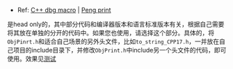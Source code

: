 + Ref: [C++ dbg macro](https://github.com/sharkdp/dbg-macro) | [Peng print](https://github.com/archibate/babyjson-demo/blob/master/print.h)

是head only的，其中部分代码和编译器版本和语言标准版本有关，根据自己需要将其放在单独的分开的代码中。如果您也使用，请选择这个部分。具体的，将`ObjPinrt.h`和适合自己场景的另外头文件，比如`to_string_CPP17.h`，一并放在自己项目的include目录下，并修改`ObjPrint.h`中include另一个头文件的代码，即可使用。效果见[测试](../test/ObjPrint/ObjPrint.cpp)

